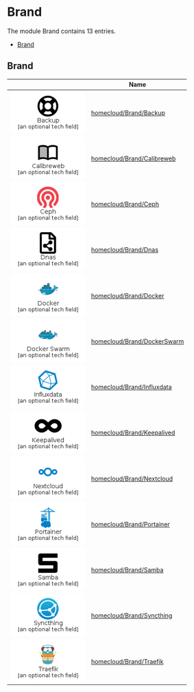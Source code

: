 # Brand

The module Brand contains 13 entries.

- [Brand](#family-brand)


<span id="family-brand"></span>
## Brand

| |Name|
|:---:|---|
|![Backup](../homecloud/Brand/Backup.element.png)|[homecloud/Brand/Backup](../homecloud/Brand/Backup.md)
|![Calibreweb](../homecloud/Brand/Calibreweb.element.png)|[homecloud/Brand/Calibreweb](../homecloud/Brand/Calibreweb.md)
|![Ceph](../homecloud/Brand/Ceph.element.png)|[homecloud/Brand/Ceph](../homecloud/Brand/Ceph.md)
|![Dnas](../homecloud/Brand/Dnas.element.png)|[homecloud/Brand/Dnas](../homecloud/Brand/Dnas.md)
|![Docker](../homecloud/Brand/Docker.element.png)|[homecloud/Brand/Docker](../homecloud/Brand/Docker.md)
|![DockerSwarm](../homecloud/Brand/DockerSwarm.element.png)|[homecloud/Brand/DockerSwarm](../homecloud/Brand/DockerSwarm.md)
|![Influxdata](../homecloud/Brand/Influxdata.element.png)|[homecloud/Brand/Influxdata](../homecloud/Brand/Influxdata.md)
|![Keepalived](../homecloud/Brand/Keepalived.element.png)|[homecloud/Brand/Keepalived](../homecloud/Brand/Keepalived.md)
|![Nextcloud](../homecloud/Brand/Nextcloud.element.png)|[homecloud/Brand/Nextcloud](../homecloud/Brand/Nextcloud.md)
|![Portainer](../homecloud/Brand/Portainer.element.png)|[homecloud/Brand/Portainer](../homecloud/Brand/Portainer.md)
|![Samba](../homecloud/Brand/Samba.element.png)|[homecloud/Brand/Samba](../homecloud/Brand/Samba.md)
|![Syncthing](../homecloud/Brand/Syncthing.element.png)|[homecloud/Brand/Syncthing](../homecloud/Brand/Syncthing.md)
|![Traefik](../homecloud/Brand/Traefik.element.png)|[homecloud/Brand/Traefik](../homecloud/Brand/Traefik.md)

